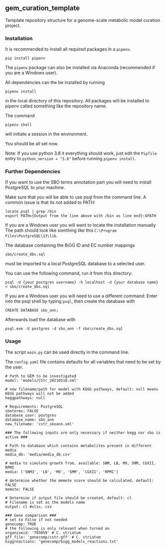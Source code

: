 ## gem_curation_template
Template repository structure for a genome-scale metabolic model curation project.

### Installation

It is recommended to install all required packages in a `pipenv`. 
```
pip install pipenv
```
The `pipenv` package can also be installed via Anaconda (recommended if you are a Windows user).

All dependencies can the be installed by running 
```
pipenv install
```
in the local directory of this repository. All packages will be installed to pipenv called something like the repository name.

The command
```
pipenv shell
```
will initiate a session in the environment.

You should be all set now.

Note: If you use python 3.8 it everything should work, just edit the `Pipfile` entry to `python_version = "3.8"` before running `pipenv install`.

### Further Dependencies

If you want to use the SBO terms annotation part you will need to install PostgreSQL to your machine.

Make sure that you will be able to use psql from the command line. A common issue is that its not added to PATH:
```
locate psql | grep /bin
export PATH={Output from the line above with /bin as line end}:$PATH
```

If you are a Windows user you will want to locate the installation manually. The path should look like somthing like this
`C:\Program Files\PostgreSQL\13\lib`.

The database containing the BiGG ID and EC number mappings
```
sbo/create_dbs.sql
```
must be imported to a local PostgreSQL database to a selected user. 

You can use the following command, run it from this directory:
```
psql -U {your postgres username} -h localhost -d {your database name} < sbo/create_dbs.sql 
```

If you are a Windows user you will need to use a different command:
Enter into the psql shell by typing `psql`, then create the database with
```
CREATE DATABASE sbo_ann;
```
Afterwards load the database with
```
psql.exe -U postgres -d sbo_ann -f sbo\create_dbs.sql
```

### Usage
The script `main.py` can be used directly in the command line. 

The `config.yaml` file contains defaults for all variables that need to be set by the user.

```
# Path to GEM to be investigated
model: 'models/CStr_20210518.xml' 

# new filename/path for model with KEGG pathways, default: null means KEGG pathways will not be added
keggpathways: null 

# Requirements: PostgreSQL
sboterms: FALSE
database_user: postgres
database_name: sbo_ann
new_filename: 'cstr_sboann.xml'

### The following inputs are only necessary if neither kegg nor sbo is active ###

# Path to database which contains metabolites present in different media
media_db: 'media/media_db.csv' 

# media to simulate growth from, available: SNM, LB, M9, SMM, CGXII, RPMI
media: ['SNM3', 'LB', 'M9', 'SMM', 'CGXII', 'RPMI']

# determine whether the memote score should be calculated, default: FALSE
memote: FALSE

# Determine if output file should be created, default: cl
# Filename is set as the models name
output: cl #xlsx, csv 

### Gene comparison ###
# set to False if not needed
genecomp: TRUE
# the following is only relevant when turned on
organismid: 'T05059' # C. striatum
gff_file: 'genecomp/cstr.gff' # C. striatum
biggreactions: 'genecomp/bigg_models_reactions.txt'
```

